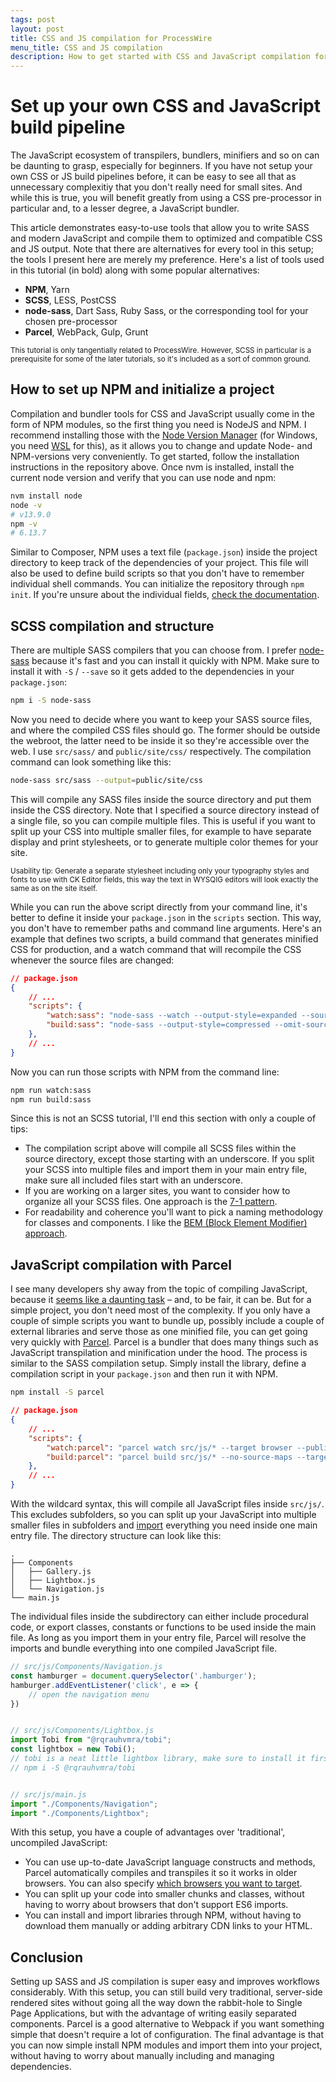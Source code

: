```yaml
---
tags: post
layout: post
title: CSS and JS compilation for ProcessWire
menu_title: CSS and JS compilation
description: How to get started with CSS and JavaScript compilation for ProcessWire sites.
---
```


# Set up your own CSS and JavaScript build pipeline

The JavaScript ecosystem of transpilers, bundlers, minifiers and so on can be daunting to grasp, especially for beginners. If you have not setup your own CSS or JS build pipelines before, it can be easy to see all that as unnecessary complexitiy that you don't really need for small sites. And while this is true, you will benefit greatly from using a CSS pre-processor in particular and, to a lesser degree, a JavaScript bundler.

This article demonstrates easy-to-use tools that allow you to write SASS and modern JavaScript and compile them to optimized and compatible CSS and JS output. Note that there are alternatives for every tool in this setup; the tools I present here are merely my preference. Here's a list of tools used in this tutorial (in bold) along with some popular alternatives:

- **NPM**, Yarn
- **SCSS**, LESS, PostCSS
- **node-sass**, Dart Sass, Ruby Sass, or the corresponding tool for your chosen pre-processor
- **Parcel**, WebPack, Gulp, Grunt

<small class="sidenote sidenote--info">

This tutorial is only tangentially related to ProcessWire. However, SCSS in particular is a prerequisite for some of the later tutorials, so it's included as a sort of common ground.

</small>

## How to set up NPM and initialize a project

Compilation and bundler tools for CSS and JavaScript usually come in the form of NPM modules, so the first thing you need is NodeJS and NPM. I recommend installing those with the [Node Version Manager](https://github.com/nvm-sh/nvm) (for Windows, you need [WSL](https://en.wikipedia.org/wiki/Windows_Subsystem_for_Linux) for this), as it allows you to change and update Node- and NPM-versions very conveniently. To get started, follow the installation instructions in the repository above. Once nvm is installed, install the current node version and verify that you can use node and npm:

```bash
nvm install node
node -v
# v13.9.0
npm -v
# 6.13.7
```

Similar to Composer, NPM uses a text file (`package.json`) inside the project directory to keep track of the dependencies of your project. This file will also be used to define build scripts so that you don't have to remember individual shell commands. You can initialize the repository through `npm init`. If you're unsure about the individual fields, [check the documentation](https://docs.npmjs.com/creating-a-package-json-file).

## SCSS compilation and structure

There are multiple SASS compilers that you can choose from. I prefer [node-sass](https://github.com/sass/node-sass) because it's fast and you can install it quickly with NPM. Make sure to install it with `-S` / `--save` so it gets added to the dependencies in your `package.json`:

```bash
npm i -S node-sass
```

Now you need to decide where you want to keep your SASS source files, and where the compiled CSS files should go. The former should be outside the webroot, the latter need to be inside it so they're accessible over the web. I use `src/sass/` and `public/site/css/` respectively. The compilation command can look something like this:

```bash
node-sass src/sass --output=public/site/css
```

This will compile any SASS files inside the source directory and put them inside the CSS directory. Note that I specified a source directory instead of a single file, so you can compile multiple files. This is useful if you want to split up your CSS into multiple smaller files, for example to have separate display and print stylesheets, or to generate multiple color themes for your site.

<small class="sidenote sidenote--info">

Usability tip: Generate a separate stylesheet including only your typography styles and fonts to use with CK Editor fields, this way the text in WYSQIG editors will look exactly the same as on the site itself.

</small>

While you can run the above script directly from your command line, it's better to define it inside your `package.json` in the `scripts` section. This way, you don't have to remember paths and command line arguments. Here's an example that defines two scripts, a build command that generates minified CSS for production, and a watch command that will recompile the CSS whenever the source files are changed:

```json
// package.json
{
    // ...
    "scripts": {
        "watch:sass": "node-sass --watch --output-style=expanded --source-maps=true src/sass --output=public/site/css",
        "build:sass": "node-sass --output-style=compressed --omit-source-map-url src/sass --output=public/site/css",
    },
    // ...
}
```

Now you can run those scripts with NPM from the command line:

```bash
npm run watch:sass
npm run build:sass
```

Since this is not an SCSS tutorial, I'll end this section with only a couple of tips:

- The compilation script above will compile all SCSS files within the source directory, except those starting with an underscore. If you split your SCSS into multiple files and import them in your main entry file, make sure all included files start with an underscore.
- If you are working on a larger sites, you want to consider how to organize all your SCSS files. One approach is the [7-1 pattern](https://sass-guidelin.es/#the-7-1-pattern).
- For readability and coherence you'll want to pick a naming methodology for classes and components. I like the [BEM (Block Element Modifier) approach](http://getbem.com/).

## JavaScript compilation with Parcel

I see many developers shy away from the topic of compiling JavaScript, because it [seems like a daunting task](https://hackernoon.com/how-it-feels-to-learn-javascript-in-2016-d3a717dd577f) – and, to be fair, it can be. But for a simple project, you don't need most of the complexity. If you only have a couple of simple scripts you want to bundle up, possibly include a couple of external libraries and serve those as one minified file, you can get going very quickly with [Parcel](https://parceljs.org/). Parcel is a bundler that does many things such as JavaScript transpilation and minification under the hood. The process is similar to the SASS compilation setup. Simply install the library, define a compilation script in your `package.json` and then run it with NPM.

```bash
npm install -S parcel
```

```json
// package.json
{
    // ...
    "scripts": {
        "watch:parcel": "parcel watch src/js/* --target browser --public-url /site/js/ --out-dir public/site/js/",
        "build:parcel": "parcel build src/js/* --no-source-maps --target browser --public-url /site/js/ --out-dir public/site/js/"
    },
    // ...
}
```

With the wildcard syntax, this will compile all JavaScript files inside `src/js/`. This excludes subfolders, so you can split up your JavaScript into multiple smaller files in subfolders and [import](https://developer.mozilla.org/de/docs/Web/JavaScript/Reference/Statements/import) everything you need inside one main entry file. The directory structure can look like this:

```text
.
├── Components
│   ├── Gallery.js
│   ├── Lightbox.js
│   └── Navigation.js
└── main.js
```

The individual files inside the subdirectory can either include procedural code, or export classes, constants or functions to be used inside the main file. As long as you import them in your entry file, Parcel will resolve the imports and bundle everything into one compiled JavaScript file.

```javascript
// src/js/Components/Navigation.js
const hamburger = document.querySelector('.hamburger');
hamburger.addEventListener('click', e => {
    // open the navigation menu
})


// src/js/Components/Lightbox.js
import Tobi from "@rqrauhvmra/tobi";
const lightbox = new Tobi();
// tobi is a neat little lightbox library, make sure to install it first:
// npm i -S @rqrauhvmra/tobi


// src/js/main.js
import "./Components/Navigation";
import "./Components/Lightbox";
```

With this setup, you have a couple of advantages over 'traditional', uncompiled JavaScript:

- You can use up-to-date JavaScript language constructs and methods, Parcel automatically compiles and transpiles it so it works in older browsers. You can also specify [which browsers you want to target](https://parceljs.org/javascript.html#default-babel-transforms).
- You can split up your code into smaller chunks and classes, without having to worry about browsers that don't support ES6 imports.
- You can install and import libraries through NPM, without having to download them manually or adding arbitrary CDN links to your HTML.

## Conclusion

Setting up SASS and JS compilation is super easy and improves workflows considerably. With this setup, you can still build very traditional, server-side rendered sites without going all the way down the rabbit-hole to Single Page Applications, but with the advantage of writing easily separated components. Parcel is a good alternative to Webpack if you want something simple that doesn't require a lot of configuration. The final advantage is that you can now simple install NPM modules and import them into your project, without having to worry about manually including and managing dependencies.
